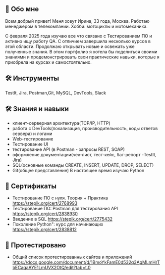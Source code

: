 ## 🚀 Обо мне
Всем добрый привет! Меня зовут Ирина, 33 года, Москва. Работаю менеджером в телекомпании. Хобби: мотоциклы и мотомеханика.

С февраля 2025 года изучаю все что связано с Тестированием ПО и активно ищу работу QA. С отличием завершила несколько курсов в этой области. Продолжаю открывать новые и освежать уже полученные знания. В этом портфолио я хотела бы поделиться своими знаниями и продемонстрировать свои практические навыки, которые я приобрела на курсах и самостоятельно.


## 🛠 Инструменты
TestIt, Jira, Postman,Git, MySQL, DevTools, Slack
## 🛠 Знания и навыки
- клиент-серверная архитектура(TCP/IP, HTTP)
- работа с DevTools(локализация, производительность, коды ответов сервера) и логами
- Web-тестирование
- Тестирование UI
- тестирование API (в Postman - запросы REST, SOAP)
- оформление документации(чек-лист, тест-кейс, баг-репорт -TestIt, Jira)
- SQL(основные команды CREATE, INSERT, UPDATE, DROP, SELECT) 
- Git(общее представление)
В настоящее время изучаю Python

## 🧠 Сертификаты
- Тестирование ПО с нуля. Теория + Практика
https://stepik.org/cert/2768993
- Тестирование ПО: Postman для тестирования API
https://stepik.org/cert/2838930
- Введение в SQL
https://stepik.org/cert/2775432
- Поколение Python": курс для начинающих
https://stepik.org/cert/2838812
## 🔗 Протестировано
- Общий список протестированных сайтов и приложений
https://docs.google.com/document/d/1BmoYkFamE0d532q3AgMLmHrTbECaqaAYE1LmUVX2OtQ/edit?tab=t.0



